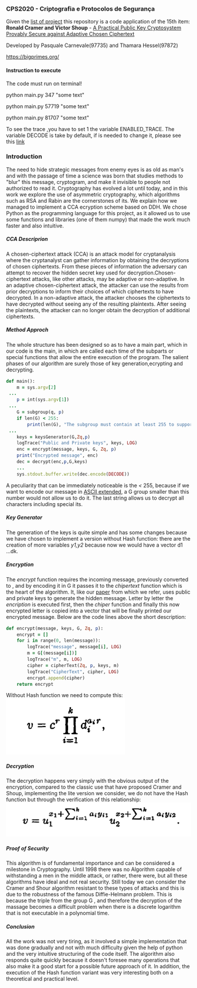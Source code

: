 ### CPS2020 - Criptografia e Protocolos de Segurança


 
Given the [list of project](https://fenix.tecnico.ulisboa.pt/downloadFile/1689468335635574/ProjectList.pdf) this repository is a code application of the 15th item: __Ronald Cramer and Victor Shoup__ - [A Practical Public Key Cryptosystem Provably Secure against Adaptive Chosen Ciphertext](https://link.springer.com/content/pdf/10.1007/BFb0055717.pdf)

Developed by Pasquale Carnevale(97735) and Thamara Hessel(97872) 

https://bigprimes.org/
#### Instruction to execute
The code must run on terminal! 


python main.py 347 "some text"

python main.py 57719 "some text"

python main.py 81707 "some text"

To see the trace ,you have to set 1 the variable ENABLED_TRACE. The variable DECODE is take by default, if is needed to change it, please see this [link](https://docs.python.org/3.7/library/codecs.html#standard-encodings)


### Introduction
The need to hide strategic messages from enemy eyes is as old as man's and with the passage of time a science was born that studies methods to "blur" this message, cryptogram, and make it invisible to people not authorized to read it. 
Cryptography has evolved a lot until today, and in this work we explore the use of asymmetric cryptography, which algorithms such as RSA and Rabin are the cornerstones of its. We explain how we managed to implement a CCA ecryption scheme based on DDH. We chose Python as the programming language for this project, as it allowed us to use some functions and libraries (one of them numpy) that made the work much faster and also intuitive. 
##### CCA Descriprion 

A chosen-ciphertext attack (CCA) is an attack model for cryptanalysis where the cryptanalyst can gather information by obtaining the decryptions of chosen ciphertexts. From these pieces of information the adversary can attempt to recover the hidden secret key used for decryption.Chosen-ciphertext attacks, like other attacks, may be adaptive or non-adaptive. In an adaptive chosen-ciphertext attack, the attacker can use the results from prior decryptions to inform their choices of which ciphertexts to have decrypted. In a non-adaptive attack, the attacker chooses the ciphertexts to have decrypted without seeing any of the resulting plaintexts. After seeing the plaintexts, the attacker can no longer obtain the decryption of additional ciphertexts.

##### Method Approch

The whole structure has been designed so as to have a main part, which in our code is the main, in which are called each time of the subparts or special functions that allow the entire execution of the program.
The salient phases of our algorithm are surely those of key generation,ecrypting and decrypting.
```ruby
def main():
    m = sys.argv[2]
 ...
    p = int(sys.argv[1])
 ...
    G = subgroup(q, p)
    if len(G) < 255:
        print(len(G), "The subgroup must contain at least 255 to support ASCII")
 ...
    keys = keysGenerator(G,Zq,p)
    logTrace("Public and Private keys", keys, LOG)
    enc = encrypt(message, keys, G, Zq, p)
    print("Encrypted message", enc)
    dec = decrypt(enc,p,G,keys)
    ...
    sys.stdout.buffer.write(dec.encode(DECODE))
```
A peculiarity that can be immediately noticeable is the *<* 255, because if we want to encode our message in [ASCII extended](https://en.wikipedia.org/wiki/Extended_ASCII), a G group smaller than this number would not allow us to do it. The last string allows us to decrypt all characters including special its.
##### Key Generator
The generation of the keys is quite simple and has some changes because we have chosen to implement a version without Hash function: there are the creation of more variables *y1,y2* because now we would have a vector d1 ...dk.
##### Encryption
The *encrypt* function requires the incoming message, previously converted to , and by encoding it in G it passes it to the *chipertext* function which is the heart of the algorithm. 
It, like our [paper](https://link.springer.com/content/pdf/10.1007/BFb0055717.pdf) from which we refer, uses public and private keys to generate the hidden message. Letter by letter the *encription* is executed first, then the *chiper* function and finally this now encrypted letter is copied into a vector that will be finally printed our encrypted message.
Below are the code lines above the short description: 
```ruby
def encrypt(message, keys, G, Zq, p):
    encrypt = []
    for i in range(0, len(message)):
        logTrace("message", message[i], LOG)
        m = G[(message[i])]
        logTrace("m", m, LOG)
        cipher = cipherText(Zq, p, keys, m)
        logTrace("CipherText", cipher, LOG)
        encrypt.append(cipher)
    return encrypt
```
Without Hash function we need to compute this:
![image](encryption.png)
##### Decryption
The decryption happens very simply with the obvious output of the encryption, compared to the classic use that have proposed Cramer and Shoup, implementing the lite version we consider, we do not have the Hash function but through the verification of this relationship:  
![image](decryption.png)
##### Proof of Security 
This algorithm is of fundamental importance and can be considered a milestone in Cryptography. Until 1998 there was no Algorithm capable of withstanding a men in the middle attack, or rather, there were, but all these algorithms have ideal and not real security. Still today we can consider the Cramer and Shour algorithm resistant to these types of attacks and this is due to the robustness of the famous Diffie-Helmann problem.
This is because the triple from the group G , and therefore the decryption of the massage becomes a difficult problem when there is a discrete logarithm that is not executable in a polynomial time.
##### Conclusion 
All the work was not very tiring, as it involved a simple implementation that was done gradually and not with much difficulty given the help of python and the very intuitive structuring of the code itself. The algorithm also responds quite quickly because it doesn't foresee many operations that also make it a good start for a possible future approach of it. In addition, the execution of the Hash function variant was very interesting both on a theoretical and practical level. 


